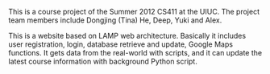 This is a course project of the Summer 2012 CS411 at the UIUC. The project team members include Dongjing (Tina) He, Deep, Yuki and Alex.

This is a website based on LAMP web architecture. 
Basically it includes user registration, login, database retrieve and update, Google Maps functions.  It gets data from the real-world with scripts, and it can update the latest course information with background Python script. 
